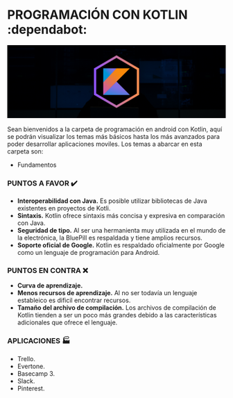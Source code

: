 # PROGRAMACIÓN CON KOTLIN :dependabot:
<div>
    <img src="../IMG/bannerK.png">
</div>

Sean bienvenidos a la carpeta de programación en android con Kotlin, aquí se podrán visualizar los temas más básicos hasta los más avanzados para poder
desarrollar aplicaciones moviles. Los temas a abarcar en esta carpeta son:

<ul>
    <li><a href="01 - Variables.md"></a>Fundamentos</li>
</ul>

### PUNTOS A FAVOR :heavy_check_mark:
- <b>Interoperabilidad con Java.</b> Es posible utilizar bibliotecas de Java existentes en proyectos de Kotli.
- <b>Sintaxis.</b> Kotlin ofrece sintaxis más concisa y expresiva en comparación con Java.
- <b>Seguridad de tipo.</b> Al ser una hermanienta muy utilizada en el mundo de la electrónica, la BluePill es respaldada y tiene amplios recursos.
- <b>Soporte oficial de Google.</b> Kotlin es respaldado oficialmente por Google como un lenguaje de programación para Android.

### PUNTOS EN CONTRA :x:
- <b>Curva de aprendizaje.</b>
- <b>Menos recursos de aprendizaje.</b> Al no ser todavía un lenguaje estableico es dificil encontrar recursos.
- <b>Tamaño del archivo de compilación.</b> Los archivos de compilación de Kotlin tienden a ser un poco más grandes debido a las características adicionales que ofrece el lenguaje.

### APLICACIONES :factory:
- Trello.
- Evertone.
- Basecamp 3.
- Slack.
- Pinterest.